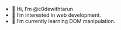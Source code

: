 - 👋 Hi, I’m @c0dewithtarun
- 👀 I’m interested in web development.
- 🌱 I’m currently learning DOM manipulation.

<!---
c0dewithtarun/c0dewithtarun is a ✨ special ✨ repository because its `README.md` (this file) appears on your GitHub profile.
You can click the Preview link to take a look at your changes.
--->
